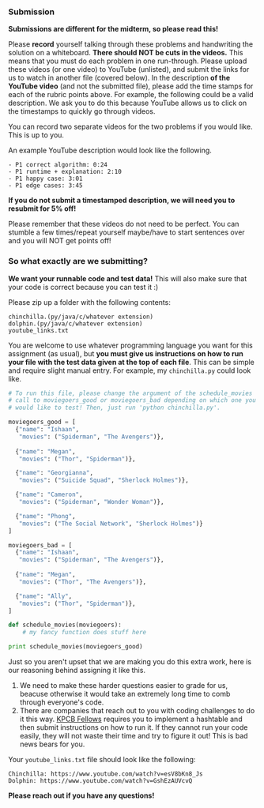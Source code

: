 ### Submission

**Submissions are different for the midterm, so please read this!**

Please **record** yourself talking through these problems and handwriting the solution on a whiteboard. **There should NOT be cuts in the videos.** This means that you must do each problem in one run-through. Please upload these videos (or one video) to YouTube (unlisted), and submit the links for us to watch in another file (covered below). In the description **of the YouTube video** (and not the submitted file), please add the time stamps for each of the rubric points above. For example, the following could be a valid description. We ask you to do this because YouTube allows us to click on the timestamps to quickly go through videos.

You can record two separate videos for the two problems if you would like. This is up to you.

An example YouTube description would look like the following.

```text
- P1 correct algorithm: 0:24
- P1 runtime + explanation: 2:10
- P1 happy case: 3:01
- P1 edge cases: 3:45
```

**If you do not submit a timestamped description, we will need you to resubmit for 5% off!**

Please remember that these videos do not need to be perfect. You can stumble a few times/repeat yourself maybe/have to start sentences over and you will NOT get points off!

### So what exactly are we submitting?

**We want your runnable code and test data!** This will also make sure that your code is correct because you can test it :)

Please zip up a folder with the following contents:

```
chinchilla.(py/java/c/whatever extension)
dolphin.(py/java/c/whatever extension)
youtube_links.txt
```

You are welcome to use whatever programming language you want for this assignment (as usual), but **you must give us instructions on how to run your file with the test data given at the top of each file**. This can be simple and require slight manual entry. For example, my `chinchilla.py` could look like.

```python
# To run this file, please change the argument of the schedule_movies
# call to moviegoers_good or moviegoers_bad depending on which one you
# would like to test! Then, just run 'python chinchilla.py'.

moviegoers_good = [
  {"name": "Ishaan",
   "movies": ("Spiderman", "The Avengers")},
  
  {"name": "Megan",
   "movies": ("Thor", "Spiderman")},

  {"name": "Georgianna",
   "movies": ("Suicide Squad", "Sherlock Holmes")},

  {"name": "Cameron",
   "movies": ("Spiderman", "Wonder Woman")},

  {"name": "Phong",
   "movies": ("The Social Network", "Sherlock Holmes")}
]

moviegoers_bad = [
  {"name": "Ishaan",
   "movies": ("Spiderman", "The Avengers")},
  
  {"name": "Megan",
   "movies": ("Thor", "The Avengers")},

  {"name": "Ally",
   "movies": ("Thor", "Spiderman")},
]

def schedule_movies(moviegoers):
    # my fancy function does stuff here

print schedule_movies(moviegoers_good)
```

Just so you aren't upset that we are making you do this extra work, here is our reasoning behind assigning it like this.

1. We need to make these harder questions easier to grade for us, beacuse otherwise it would take an extremely long time to comb through everyone's code.
2. There are companies that reach out to you with coding challenges to do it this way. [KPCB Fellows](kpcbfellows.com) requires you to implement a hashtable and then submit instructions on how to run it. If they cannot run your code easily, they will not waste their time and try to figure it out! This is bad news bears for you.

Your `youtube_links.txt` file should look like the following:

```text
Chinchilla: https://www.youtube.com/watch?v=esV8bKn8_Js
Dolphin: https://www.youtube.com/watch?v=GshEzAUVcvQ
```

__Please reach out if you have any questions!__